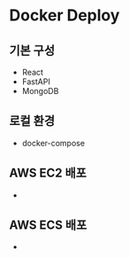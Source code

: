 # Docker Deploy

## 기본 구성

- React
- FastAPI
- MongoDB

## 로컬 환경

- docker-compose

## AWS EC2 배포

-

## AWS ECS 배포

-
